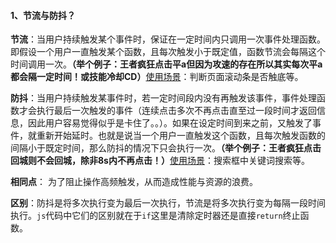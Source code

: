 #### 1、节流与防抖？

**节流**：当用户持续触发某个事件时，保证在一定时间内只调用一次事件处理函数。即假设一个用户一直触发某个函数，且每次触发小于既定值，函数节流会每隔这个时间调用一次。**（举个例子：王者疯狂点击平a但因为攻速的存在所以其实每次平a都会隔一定时间！或技能冷却CD）**<u>使用场景</u>：判断页面滚动条是否触底等。

**防抖**：当用户持续触发某事件时，若一定时间段内没有再触发该事件，事件处理函数才会执行最后一次触发的事件（连续点击多次不再点击直至过一段时间才返回信息，因此用户容易觉得似乎是卡住了。。）。如果在设定时间到来之前，又触发了事件，就重新开始延时。也就是说当一个用户一直触发这个函数，且每次触发函数的间隔小于既定时间，那么防抖的情况下只会执行一次。**（举个例子：王者疯狂点击回城则不会回城，除非8s内不再点击！）**<u>使用场景</u>：搜索框中关键词搜索等。

**相同点**： 为了阻止操作高频触发，从而造成性能与资源的浪费。 

**区别**：防抖是将多次执行变为最后一次执行，节流是将多次执行变为每隔一段时间执行。`js`代码中它们的区别就在于`if`这里是清除定时器还是直接`return`终止函数。